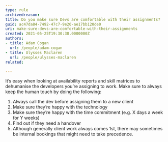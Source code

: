 ```yaml
---
type: rule
archivedreason:
title: Do you make sure Devs are comfortable with their assignments?
guid: ac47da84-7492-47c7-9e20-ae17bb120de0
uri: make-sure-devs-are-comfortable-with-their-assignments
created: 2021-05-25T19:30:38.0000000Z
authors:
- title: Adam Cogan
  url: /people/adam-cogan
- title: Ulysses Maclaren
  url: /people/ulysses-maclaren
related:

---
```


It’s easy when looking at availability reports and skill matrices to dehumanise the developers you’re assigning to work. Make sure to always keep the human touch by doing the following:

<!--endintro-->

1. Always call the dev before assigning them to a new client
2. Make sure they’re happy with the technology
3. Make sure they’re happy with the time commitment (e.g. X days a week for Y weeks)
4. Find out if they need a handover
5. Although generally client work always comes 1st, there may sometimes be internal bookings that might need to take precedence.
